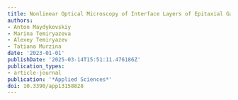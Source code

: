 ```yaml
---
title: Nonlinear Optical Microscopy of Interface Layers of Epitaxial Garnet Films
authors:
- Anton Maydykovskiy
- Marina Temiryazeva
- Alexey Temiryazev
- Tatiana Murzina
date: '2023-01-01'
publishDate: '2025-03-14T15:51:11.476186Z'
publication_types:
- article-journal
publication: '*Applied Sciences*'
doi: 10.3390/app13158828
---
```

